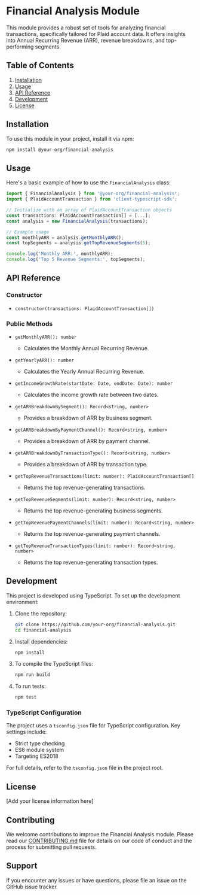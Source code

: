 # Financial Analysis Module

This module provides a robust set of tools for analyzing financial transactions, specifically tailored for Plaid account data. It offers insights into Annual Recurring Revenue (ARR), revenue breakdowns, and top-performing segments.

## Table of Contents

1. [Installation](#installation)
2. [Usage](#usage)
3. [API Reference](#api-reference)
4. [Development](#development)
5. [License](#license)

## Installation

To use this module in your project, install it via npm:

```bash
npm install @your-org/financial-analysis
```

## Usage

Here's a basic example of how to use the `FinancialAnalysis` class:

```typescript
import { FinancialAnalysis } from '@your-org/financial-analysis';
import { PlaidAccountTransaction } from 'client-typescript-sdk';

// Initialize with an array of PlaidAccountTransaction objects
const transactions: PlaidAccountTransaction[] = [...];
const analysis = new FinancialAnalysis(transactions);

// Example usage
const monthlyARR = analysis.getMonthlyARR();
const topSegments = analysis.getTopRevenueSegments(5);

console.log('Monthly ARR:', monthlyARR);
console.log('Top 5 Revenue Segments:', topSegments);
```

## API Reference

### Constructor

- `constructor(transactions: PlaidAccountTransaction[])`

### Public Methods

- `getMonthlyARR(): number`

  - Calculates the Monthly Annual Recurring Revenue.

- `getYearlyARR(): number`

  - Calculates the Yearly Annual Recurring Revenue.

- `getIncomeGrowthRate(startDate: Date, endDate: Date): number`

  - Calculates the income growth rate between two dates.

- `getARRBreakdownBySegment(): Record<string, number>`

  - Provides a breakdown of ARR by business segment.

- `getARRBreakdownByPaymentChannel(): Record<string, number>`

  - Provides a breakdown of ARR by payment channel.

- `getARRBreakdownByTransactionType(): Record<string, number>`

  - Provides a breakdown of ARR by transaction type.

- `getTopRevenueTransactions(limit: number): PlaidAccountTransaction[]`

  - Returns the top revenue-generating transactions.

- `getTopRevenueSegments(limit: number): Record<string, number>`

  - Returns the top revenue-generating business segments.

- `getTopRevenuePaymentChannels(limit: number): Record<string, number>`

  - Returns the top revenue-generating payment channels.

- `getTopRevenueTransactionTypes(limit: number): Record<string, number>`
  - Returns the top revenue-generating transaction types.

## Development

This project is developed using TypeScript. To set up the development environment:

1. Clone the repository:

   ```bash
   git clone https://github.com/your-org/financial-analysis.git
   cd financial-analysis
   ```

2. Install dependencies:

   ```bash
   npm install
   ```

3. To compile the TypeScript files:

   ```bash
   npm run build
   ```

4. To run tests:
   ```bash
   npm test
   ```

### TypeScript Configuration

The project uses a `tsconfig.json` file for TypeScript configuration. Key settings include:

- Strict type checking
- ES6 module system
- Targeting ES2018

For full details, refer to the `tsconfig.json` file in the project root.

## License

[Add your license information here]

## Contributing

We welcome contributions to improve the Financial Analysis module. Please read our [CONTRIBUTING.md](CONTRIBUTING.md) file for details on our code of conduct and the process for submitting pull requests.

## Support

If you encounter any issues or have questions, please file an issue on the GitHub issue tracker.
